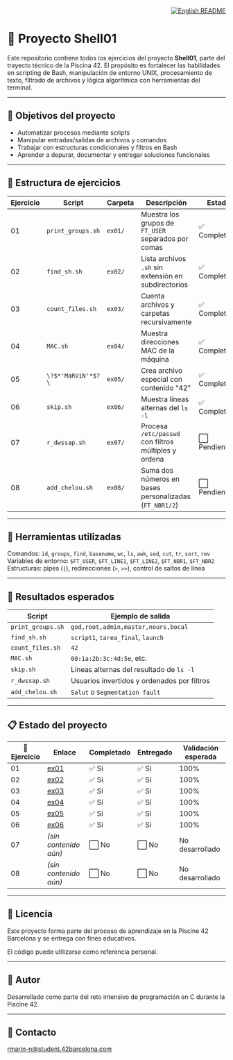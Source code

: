 <p align="right">
  <a href="en.README.md">
    <img src="https://img.shields.io/badge/🌐%20English-README-blue?style=for-the-badge" alt="English README" />
  </a>
</p>

# 🐚 Proyecto Shell01

Este repositorio contiene todos los ejercicios del proyecto **Shell01**, parte del trayecto técnico de la Piscina 42. El propósito es fortalecer las habilidades en scripting de Bash, manipulación de entorno UNIX, procesamiento de texto, filtrado de archivos y lógica algorítmica con herramientas del terminal.

---

## 🎯 Objetivos del proyecto

- Automatizar procesos mediante scripts  
- Manipular entradas/salidas de archivos y comandos  
- Trabajar con estructuras condicionales y filtros en Bash  
- Aprender a depurar, documentar y entregar soluciones funcionales

---

## 📁 Estructura de ejercicios

| Ejercicio | Script                | Carpeta | Descripción                                                | Estado       |
|-----------|-----------------------|---------|------------------------------------------------------------|--------------|
| 01        | `print_groups.sh`     | `ex01/` | Muestra los grupos de `FT_USER` separados por comas        | ✅ Completado |
| 02        | `find_sh.sh`          | `ex02/` | Lista archivos `.sh` sin extensión en subdirectorios       | ✅ Completado |
| 03        | `count_files.sh`      | `ex03/` | Cuenta archivos y carpetas recursivamente                  | ✅ Completado |
| 04        | `MAC.sh`              | `ex04/` | Muestra direcciones MAC de la máquina                      | ✅ Completado |
| 05        | `\?$*'MaRViN'*$?\`    | `ex05/` | Crea archivo especial con contenido “42”                   | ✅ Completado |
| 06        | `skip.sh`             | `ex06/` | Muestra líneas alternas del `ls -l`                        | ✅ Completado |
| 07        | `r_dwssap.sh`         | `ex07/` | Procesa `/etc/passwd` con filtros múltiples y ordena       | ⬜ Pendiente  |
| 08        | `add_chelou.sh`       | `ex08/` | Suma dos números en bases personalizadas (`FT_NBR1/2`)     | ⬜ Pendiente  |

---

## 🔧 Herramientas utilizadas

Comandos: `id`, `groups`, `find`, `basename`, `wc`, `ls`, `awk`, `sed`, `cut`, `tr`, `sort`, `rev`  \
Variables de entorno: `$FT_USER`, `$FT_LINE1`, `$FT_LINE2`, `$FT_NBR1`, `$FT_NBR2`  
Estructuras: pipes (`|`), redirecciones (`>`, `>>`), control de saltos de línea

---

## 🧪 Resultados esperados

| Script            | Ejemplo de salida                            |
|-------------------|----------------------------------------------|
| `print_groups.sh` | `god,root,admin,master,nours,bocal`          |
| `find_sh.sh`      | `script1`, `tarea_final`, `launch`           |
| `count_files.sh`  | `42`                                         |
| `MAC.sh`          | `00:1a:2b:3c:4d:5e`, etc.                     |
| `skip.sh`         | Líneas alternas del resultado de `ls -l`     |
| `r_dwssap.sh`     | Usuarios invertidos y ordenados por filtros  |
| `add_chelou.sh`   | `Salut` o `Segmentation fault`               |

---

## 📋 Estado del proyecto

| 🧩 Ejercicio | Enlace                                                                                       | Completado | Entregado | Validación esperada    |
|--------------|----------------------------------------------------------------------------------------------|------------|-----------|-------------------------|
| 01           | [ex01](https://github.com/Itzskade/Piscina42/tree/main/Shell01/ex01)                         | ✅ Sí      | ✅ Sí     | 100%                    |
| 02           | [ex02](https://github.com/Itzskade/Piscina42/tree/main/Shell01/ex02)                         | ✅ Sí      | ✅ Sí     | 100%                    |
| 03           | [ex03](https://github.com/Itzskade/Piscina42/tree/main/Shell01/ex03)                         | ✅ Sí      | ✅ Sí     | 100%                    |
| 04           | [ex04](https://github.com/Itzskade/Piscina42/tree/main/Shell01/ex04)                         | ✅ Sí      | ✅ Sí     | 100%                    |
| 05           | [ex05](https://github.com/Itzskade/Piscina42/tree/main/Shell01/ex05)                         | ✅ Sí      | ✅ Sí     | 100%                    |
| 06           | [ex06](https://github.com/Itzskade/Piscina42/tree/main/Shell01/ex06)                         | ✅ Sí      | ✅ Sí     | 100%                    |
| 07           | _(sin contenido aún)_                                                                         | ⬜ No       | ⬜ No     | No desarrollado         |
| 08           | _(sin contenido aún)_                                                                         | ⬜ No       | ⬜ No     | No desarrollado         |


---
## 📜 Licencia

Este proyecto forma parte del proceso de aprendizaje en la Piscine 42 Barcelona y se entrega con fines educativos.

El código puede utilizarse como referencia personal.

---

## 🙋 Autor
Desarrollado como parte del reto intensivo de programación en C durante la Piscine 42.

---

## 📧 Contacto
[rmarin-n@student.42barcelona.com](mailto:rmarin-n@student.42barcelona.com)
